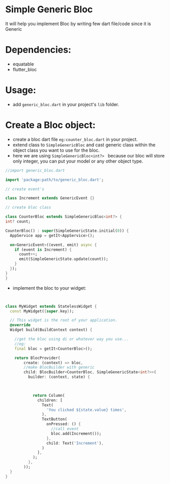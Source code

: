# Simple Generic Bloc
It will help you implement Bloc by writing few dart file/code since it is Generic

# Dependencies:
  - equatable
  - flutter_bloc
# Usage:
  - add `generic_bloc.dart` in your project's `lib` folder.
# Create a Bloc object:
  - create a bloc dart file `eg:counter_bloc.dart` in your project.
  - extend class to `SimpleGenericBloc` and cast generic class within the object class you want to use  for the bloc.
  - here we are using `SimpleGenericBloc<int?> ` because our bloc will store only integer, you can put your model or any other object type.

  ```dart
//import generic_bloc.dart

import 'package:path/to/generic_bloc.dart';

// create event's

class Increment extends GenericEvent {}

// create bloc class

class CounterBloc extends SimpleGenericBloc<int?> {
  int? count;

  CounterBloc() : super(SimpleGenericState.initial(0)) {
    AppService app = getIt<AppService>();

    on<GenericEvent>((event, emit) async {
      if (event is Increment) {
        count++;
        emit(SimpleGenericState.update(count));
      }
    });
  }
}

```

- implement the bloc to your widget:
```dart


class MyWidget extends StatelessWidget {
  const MyWidget({super.key});

  // This widget is the root of your application.
  @override
  Widget build(BuildContext context) {

    //get the bloc using di or whatever way you use...
    //eg:
    final bloc = getIt<CounterBloc>();

    return BlocProvider(
        create: (context) => bloc,
        //make BlocBuilder with generic 
        child: BlocBuilder<CounterBloc, SimpleGenericState<int?>>(
          builder: (context, state) {

            

            return Column(
              children: [
                Text(
                  'You clicked ${state.value} times',
                ),
                TextButton(
                  onPressed: () {
                    //call event
                    bloc.add(Increment());
                  },
                  child: Text('Increment'),
                )
              ],
            );
          },
        ));
  }
}



```

